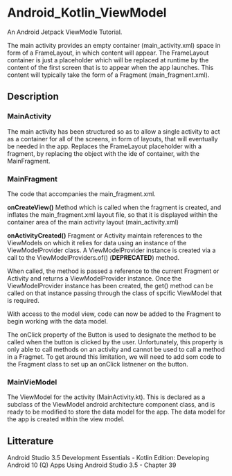 # Android_Kotlin_ViewModel

An Android Jetpack ViewModle Tutorial.

The main activity provides an empty container (main_activity.xml) space in form of a FrameLayout, in which content will appear.
The FrameLayout container is just a placeholder which will be replaced at runtime by the content of the first screen that is to appear when the app launches. This content will typically take the form of a Fragment (main_fragment.xml).


## Description
### MainActivity
The main activity has been structured so as to allow a single activity to act as a container for all of the screens, in form of layouts, that will eventually be needed in the app.
Replaces the FrameLayout placeholder with a fragment, by replacing the object with the ide of container, with the MainFragment.


### MainFragment
The code that accompanies the main_fragment.xml.

**onCreateView()**
Method which is called when the fragment is created, and inflates the main_fragment.xml layout file, so that it is displayed within the container area of the main activity layout (main_activity.xml)

**onActivityCreated()**
Fragment or Activity maintain references to the ViewModels on which it relies for data using an instance of the ViewModelProvider class. 
A ViewModelProvider instance is created via a call to the ViewModelProviders.of() (**DEPRECATED**) method.

When called, the method is passed a reference to the current Fragment or Activity and returns a ViewModelProvider instance. Once the ViewModelProvider instance has been created, the get() method can be called on that instance passing through the class of spcific ViewModel that is required.

With access to the model view, code can now be added to the Fragment to begin working with the data model.

The onClick property of the Button is used to designate the method to be called when the button is clicked by the user. Unfortunately, this property is only able to call methods on an activity and cannot be used to call a method in a Fragmet. To get around this limitation, we will need to add som code to the Fragment class to set up an onClick listnener on the button.


### MainVieModel
The ViewModel for the activity (MainActivity.kt). This is declared as a subclass of the ViewModel android architecture component class, and is ready to be modified to store the data model for the app. The data model for the app is created within the view model.


## Litterature
Android Studio 3.5 Development Essentials - Kotlin Edition: Developing Android 10 (Q) Apps Using Android Studio 3.5 - Chapter 39
